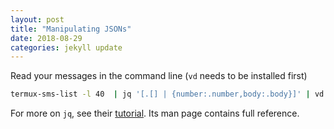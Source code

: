 ```yaml
---
layout: post
title: "Manipulating JSONs"
date: 2018-08-29
categories: jekyll update
---
```


Read your messages in the command line (`vd` needs to be installed first)

``` bash
termux-sms-list -l 40  | jq '[.[] | {number:.number,body:.body}]' | vd -f json
```
For more on `jq`, see their [tutorial](https://stedolan.github.io/jq/tutorial/). Its man page contains full reference.
